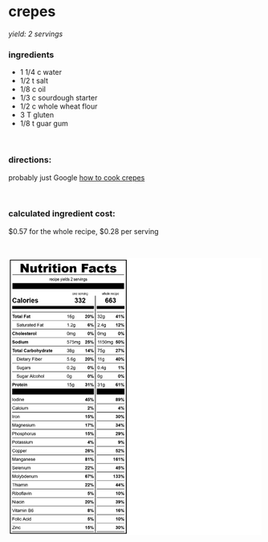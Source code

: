 # crepes
*yield: 2 servings*

### ingredients
- 1 1/4 c water
- 1/2 t salt
- 1/8 c oil
- 1/3 c sourdough starter
- 1/2 c whole wheat flour
- 3 T gluten
- 1/8 t guar gum

<br>

### directions:

probably just Google [how to cook crepes](https://www.google.com/search?q=how+to+cook+crepes)


<br>

### calculated ingredient cost:

$0.57 for the whole recipe, $0.28 per serving

<br>

![crepes nutrition facts](../../source/nutrition/nutrition_labels/crepes/nutrition_facts.png)